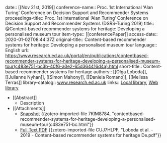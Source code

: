 date:: [[Nov 21st, 2019]]
conference-name:: Proc. 1st International ‘Alan Turing’ Conference on Decision Support and Recommender Systems
proceedings-title:: Proc. 1st International ‘Alan Turing’ Conference on Decision Support and Recommender Systems (DSRS-Turing 2019)
title:: @Content-based recommender systems for heritage: Developing a personalised museum tour
item-type:: [[conferencePaper]]
access-date:: 2020-01-02T08:44:37Z
original-title:: Content-based recommender systems for heritage: Developing a personalised museum tour
language:: English
url:: https://www.research.ed.ac.uk/portal/en/publications/contentbased-recommender-systems-for-heritage-developing-a-personalised-museum-tour(c483e751-bc3b-40f6-a0e2-65d364416d4a).html
short-title:: Content-based recommender systems for heritage
authors:: [[Olga Loboda]], [[Julianne Nyhan]], [[Simon Mahony]], [[Daniela Romano]], [[Melissa Terras]]
library-catalog:: www.research.ed.ac.uk
links:: [Local library](zotero://select/groups/2386895/items/RX2ET8WZ), [Web library](https://www.zotero.org/groups/2386895/items/RX2ET8WZ)

- [[Abstract]]
	- Description
- [[Attachments]]
	- [Snapshot](https://www.research.ed.ac.uk/portal/en/publications/contentbased-recommender-systems-for-heritage-developing-a-personalised-museum-tour(c483e751-bc3b-40f6-a0e2-65d364416d4a).html) {{zotero-imported-file 7KIM8784, "contentbased-recommender-systems-for-heritage-developing-a-personalised-museum-tour(c483e751-bc.html"}}
	- [Full Text PDF](https://www.research.ed.ac.uk/portal/files/117652118/OlgaLoboda_TuringConferenceFINAL.pdf) {{zotero-imported-file CUJ7HLPF, "Loboda et al. - 2019 - Content-based recommender systems for heritage De.pdf"}}